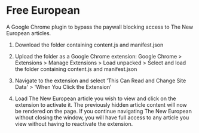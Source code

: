 # Free European
A Google Chrome plugin to bypass the paywall blocking access to The New European articles.

1. Download the folder containing content.js and manifest.json 

2. Upload the folder as a Google Chrome extension:
     Google Chrome > Extensions > Manage Extensions > Load unpacked > Select and load the folder containing content.js and manifest.json

3. Navigate to the extension and select 'This Can Read and Change Site Data' > 'When You Click the Extension'

4. Load The New European article you wish to view and click on the extension to activate it. The previously hidden article content will now be rendered on the page. If you continue navigating The New European without closing the window, you will have full access to any article you view without having to reactivate the extension.
